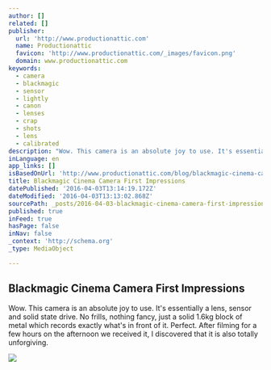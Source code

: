 ```yaml
---
author: []
related: []
publisher:
  url: 'http://www.productionattic.com'
  name: Productionattic
  favicon: 'http://www.productionattic.com/_images/favicon.png'
  domain: www.productionattic.com
keywords:
  - camera
  - blackmagic
  - sensor
  - lightly
  - canon
  - lenses
  - crap
  - shots
  - lens
  - calibrated
description: "Wow. This camera is an absolute joy to use. It's essentially a lens, sensor and solid state drive. No frills, nothing fancy, just a solid 1.6kg block of metal which records exactly what's in front of it. Perfect. After filming for a few hours on the afternoon we received it, I discovered that it is also totally unforgiving."
inLanguage: en
app_links: []
isBasedOnUrl: 'http://www.productionattic.com/blog/blackmagic-cinema-camera-first-impressions'
title: Blackmagic Cinema Camera First Impressions
datePublished: '2016-04-03T13:14:19.172Z'
dateModified: '2016-04-03T13:13:02.868Z'
sourcePath: _posts/2016-04-03-blackmagic-cinema-camera-first-impressions.md
published: true
inFeed: true
hasPage: false
inNav: false
_context: 'http://schema.org'
_type: MediaObject

---
```

<article style=""><h1>Blackmagic Cinema Camera First Impressions</h1><p>Wow. This camera is an absolute joy to use. It's essentially a lens, sensor and solid state drive. No frills, nothing fancy, just a solid 1.6kg block of metal which records exactly what's in front of it. Perfect. After filming for a few hours on the afternoon we received it, I discovered that it is also totally unforgiving.</p><img src="http://www.productionattic.com/blog/wp-content/uploads/2013/08/d81e27ea8c1811e2b01422000aaa05b1_6.jpg" /></article>